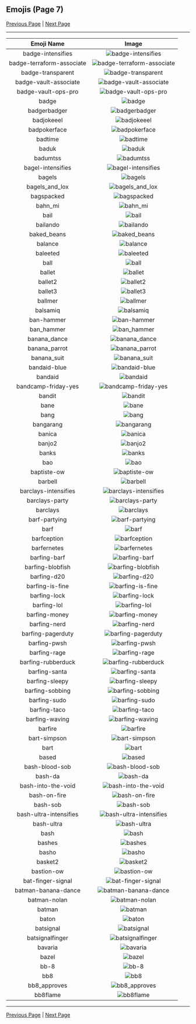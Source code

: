 
## Emojis (Page 7)

[Previous Page](/docs/hc/page-a-0006.md)
  | [Next Page](/docs/hc/page-b-0008.md)

<hr />

|Emoji Name|Image|
| :-: | :-: |
|badge-intensifies| ![badge-intensifies](/emojis/hc/badge-intensifies.gif)|
|badge-terraform-associate| ![badge-terraform-associate](/emojis/hc/badge-terraform-associate.png)|
|badge-transparent| ![badge-transparent](/emojis/hc/badge-transparent.png)|
|badge-vault-associate| ![badge-vault-associate](/emojis/hc/badge-vault-associate.png)|
|badge-vault-ops-pro| ![badge-vault-ops-pro](/emojis/hc/badge-vault-ops-pro.png)|
|badge| ![badge](/emojis/hc/badge.png)|
|badgerbadger| ![badgerbadger](/emojis/hc/badgerbadger.gif)|
|badjokeeel| ![badjokeeel](/emojis/hc/badjokeeel.png)|
|badpokerface| ![badpokerface](/emojis/hc/badpokerface.png)|
|badtime| ![badtime](/emojis/hc/badtime.png)|
|baduk| ![baduk](/emojis/hc/baduk.png)|
|badumtss| ![badumtss](/emojis/hc/badumtss.png)|
|bagel-intensifies| ![bagel-intensifies](/emojis/hc/bagel-intensifies.gif)|
|bagels| ![bagels](/emojis/hc/bagels.jpg)|
|bagels_and_lox| ![bagels_and_lox](/emojis/hc/bagels_and_lox.jpg)|
|bagspacked| ![bagspacked](/emojis/hc/bagspacked.png)|
|bahn_mi| ![bahn_mi](/emojis/hc/bahn_mi.png)|
|bail| ![bail](/emojis/hc/bail.png)|
|bailando| ![bailando](/emojis/hc/bailando.gif)|
|baked_beans| ![baked_beans](/emojis/hc/baked_beans.png)|
|balance| ![balance](/emojis/hc/balance.png)|
|baleeted| ![baleeted](/emojis/hc/baleeted.png)|
|ball| ![ball](/emojis/hc/ball.png)|
|ballet| ![ballet](/emojis/hc/ballet.gif)|
|ballet2| ![ballet2](/emojis/hc/ballet2.gif)|
|ballet3| ![ballet3](/emojis/hc/ballet3.gif)|
|ballmer| ![ballmer](/emojis/hc/ballmer.png)|
|balsamiq| ![balsamiq](/emojis/hc/balsamiq.png)|
|ban-hammer| ![ban-hammer](/emojis/hc/ban-hammer.png)|
|ban_hammer| ![ban_hammer](/emojis/hc/ban_hammer.png)|
|banana_dance| ![banana_dance](/emojis/hc/banana_dance.gif)|
|banana_parrot| ![banana_parrot](/emojis/hc/banana_parrot.gif)|
|banana_suit| ![banana_suit](/emojis/hc/banana_suit.png)|
|bandaid-blue| ![bandaid-blue](/emojis/hc/bandaid-blue.png)|
|bandaid| ![bandaid](/emojis/hc/bandaid.jpg)|
|bandcamp-friday-yes| ![bandcamp-friday-yes](/emojis/hc/bandcamp-friday-yes.gif)|
|bandit| ![bandit](/emojis/hc/bandit.gif)|
|bane| ![bane](/emojis/hc/bane.png)|
|bang| ![bang](/emojis/hc/bang.gif)|
|bangarang| ![bangarang](/emojis/hc/bangarang.png)|
|banica| ![banica](/emojis/hc/banica.jpg)|
|banjo2| ![banjo2](/emojis/hc/banjo2.jpg)|
|banks| ![banks](/emojis/hc/banks.png)|
|bao| ![bao](/emojis/hc/bao.png)|
|baptiste-ow| ![baptiste-ow](/emojis/hc/baptiste-ow.png)|
|barbell| ![barbell](/emojis/hc/barbell.png)|
|barclays-intensifies| ![barclays-intensifies](/emojis/hc/barclays-intensifies.gif)|
|barclays-party| ![barclays-party](/emojis/hc/barclays-party.gif)|
|barclays| ![barclays](/emojis/hc/barclays.png)|
|barf-partying| ![barf-partying](/emojis/hc/barf-partying.png)|
|barf| ![barf](/emojis/hc/barf.png)|
|barfception| ![barfception](/emojis/hc/barfception.png)|
|barfernetes| ![barfernetes](/emojis/hc/barfernetes.png)|
|barfing-barf| ![barfing-barf](/emojis/hc/barfing-barf.png)|
|barfing-blobfish| ![barfing-blobfish](/emojis/hc/barfing-blobfish.png)|
|barfing-d20| ![barfing-d20](/emojis/hc/barfing-d20.png)|
|barfing-is-fine| ![barfing-is-fine](/emojis/hc/barfing-is-fine.png)|
|barfing-lock| ![barfing-lock](/emojis/hc/barfing-lock.png)|
|barfing-lol| ![barfing-lol](/emojis/hc/barfing-lol.png)|
|barfing-money| ![barfing-money](/emojis/hc/barfing-money.png)|
|barfing-nerd| ![barfing-nerd](/emojis/hc/barfing-nerd.png)|
|barfing-pagerduty| ![barfing-pagerduty](/emojis/hc/barfing-pagerduty.png)|
|barfing-pwsh| ![barfing-pwsh](/emojis/hc/barfing-pwsh.png)|
|barfing-rage| ![barfing-rage](/emojis/hc/barfing-rage.png)|
|barfing-rubberduck| ![barfing-rubberduck](/emojis/hc/barfing-rubberduck.png)|
|barfing-santa| ![barfing-santa](/emojis/hc/barfing-santa.png)|
|barfing-sleepy| ![barfing-sleepy](/emojis/hc/barfing-sleepy.png)|
|barfing-sobbing| ![barfing-sobbing](/emojis/hc/barfing-sobbing.png)|
|barfing-sudo| ![barfing-sudo](/emojis/hc/barfing-sudo.png)|
|barfing-taco| ![barfing-taco](/emojis/hc/barfing-taco.png)|
|barfing-waving| ![barfing-waving](/emojis/hc/barfing-waving.png)|
|barfire| ![barfire](/emojis/hc/barfire.png)|
|bart-simpson| ![bart-simpson](/emojis/hc/bart-simpson.png)|
|bart| ![bart](/emojis/hc/bart.gif)|
|based| ![based](/emojis/hc/based.png)|
|bash-blood-sob| ![bash-blood-sob](/emojis/hc/bash-blood-sob.png)|
|bash-da| ![bash-da](/emojis/hc/bash-da.png)|
|bash-into-the-void| ![bash-into-the-void](/emojis/hc/bash-into-the-void.gif)|
|bash-on-fire| ![bash-on-fire](/emojis/hc/bash-on-fire.gif)|
|bash-sob| ![bash-sob](/emojis/hc/bash-sob.png)|
|bash-ultra-intensifies| ![bash-ultra-intensifies](/emojis/hc/bash-ultra-intensifies.gif)|
|bash-ultra| ![bash-ultra](/emojis/hc/bash-ultra.png)|
|bash| ![bash](/emojis/hc/bash.png)|
|bashes| ![bashes](/emojis/hc/bashes.gif)|
|basho| ![basho](/emojis/hc/basho.png)|
|basket2| ![basket2](/emojis/hc/basket2.png)|
|bastion-ow| ![bastion-ow](/emojis/hc/bastion-ow.png)|
|bat-finger-signal| ![bat-finger-signal](/emojis/hc/bat-finger-signal.png)|
|batman-banana-dance| ![batman-banana-dance](/emojis/hc/batman-banana-dance.gif)|
|batman-nolan| ![batman-nolan](/emojis/hc/batman-nolan.png)|
|batman| ![batman](/emojis/hc/batman.png)|
|baton| ![baton](/emojis/hc/baton.png)|
|batsignal| ![batsignal](/emojis/hc/batsignal.jpg)|
|batsignalfinger| ![batsignalfinger](/emojis/hc/batsignalfinger.jpg)|
|bavaria| ![bavaria](/emojis/hc/bavaria.jpg)|
|bazel| ![bazel](/emojis/hc/bazel.png)|
|bb-8| ![bb-8](/emojis/hc/bb-8.gif)|
|bb8| ![bb8](/emojis/hc/bb8.png)|
|bb8_approves| ![bb8_approves](/emojis/hc/bb8_approves.png)|
|bb8flame| ![bb8flame](/emojis/hc/bb8flame.png)|

<hr/>

[Previous Page](/docs/hc/page-a-0006.md)
  | [Next Page](/docs/hc/page-b-0008.md)